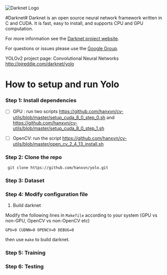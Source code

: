 ![Darknet Logo](http://pjreddie.com/media/files/darknet-black-small.png)

#Darknet#
Darknet is an open source neural network framework written in C and CUDA. It is fast, easy to install, and supports CPU and GPU computation.

For more information see the [Darknet project website](http://pjreddie.com/darknet).

For questions or issues please use the [Google Group](https://groups.google.com/forum/#!forum/darknet).

YOLOv2 project page: Convolutional Neural Networks http://pjreddie.com/darknet/yolo

# How to setup and run Yolo

### Step 1: Install dependencies

- [ ] GPU : run two scripts
      https://github.com/hanxvn/cv-utils/blob/master/setup_cuda_8_0_step_0.sh
      and
      https://github.com/hanxvn/cv-utils/blob/master/setup_cuda_8_0_step_1.sh
      
- [ ] OpenCV: run the script https://github.com/hanxvn/cv-utils/blob/master/open_cv_2_4_13_install.sh

### Step 2: Clone the repo

` git clone https://github.com/hanxvn/yolo.git`

### Step 3: Dataset


### Step 4: Modify configuration file

1. Build darknet

Modify the following lines in `Makefile` according to your system (GPU vs non-GPU, OpenCV vs non-OpenCV etc)

`GPU=0
CUDNN=0
OPENCV=0
DEBUG=0`

then use `make` to build darknet.

### Step 5: Training


### Step 6: Testing
